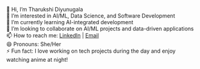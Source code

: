 👋 Hi, I’m Tharukshi Diyunugala  
👀 I’m interested in AI/ML, Data Science, and Software Development  
🌱 I’m currently learning AI-integrated development  
💞️ I’m looking to collaborate on AI/ML projects and data-driven applications  
📫 How to reach me: [LinkedIn](https://www.linkedin.com/in/tharukshi-diyunugala-6639341b7/) | [Email](mailto:tharukshidiyunugala@gmail.com)  
😄 Pronouns: She/Her  
⚡ Fun fact: I love working on tech projects during the day and enjoy watching anime at night!  


<!---
TharukshiDiyunugala/TharukshiDiyunugala is a ✨ special ✨ repository because its `README.md` (this file) appears on your GitHub profile.
You can click the Preview link to take a look at your changes.
--->
